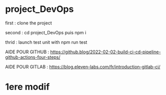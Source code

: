 # project_DevOps

first : clone the project

second : cd project_DevOps puis npm i

thrid : launch test unit with npm run test 


AIDE POUR GITHUB : https://github.blog/2022-02-02-build-ci-cd-pipeline-github-actions-four-steps/

AIDE POUR GITLAB : https://blog.eleven-labs.com/fr/introduction-gitlab-ci/ 

# 1ere modif
